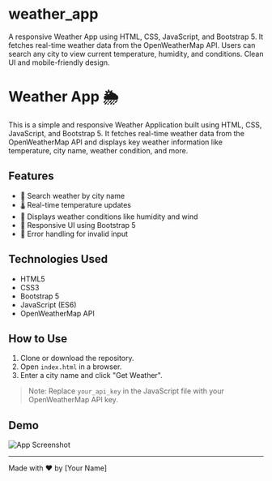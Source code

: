 # weather_app
A responsive Weather App using HTML, CSS, JavaScript, and Bootstrap 5. It fetches real-time weather data from the OpenWeatherMap API. Users can search any city to view current temperature, humidity, and conditions. Clean UI and mobile-friendly design.

# Weather App 🌦️

This is a simple and responsive Weather Application built using HTML, CSS, JavaScript, and Bootstrap 5. It fetches real-time weather data from the OpenWeatherMap API and displays key weather information like temperature, city name, weather condition, and more.

## Features
- 📍 Search weather by city name
- 🌡️ Real-time temperature updates
- 💨 Displays weather conditions like humidity and wind
- 📱 Responsive UI using Bootstrap 5
- 🔄 Error handling for invalid input

## Technologies Used
- HTML5
- CSS3
- Bootstrap 5
- JavaScript (ES6)
- OpenWeatherMap API

## How to Use
1. Clone or download the repository.
2. Open `index.html` in a browser.
3. Enter a city name and click "Get Weather".

> Note: Replace `your_api_key` in the JavaScript file with your OpenWeatherMap API key.

## Demo
![App Screenshot](screenshot.png)

---

Made with ❤️ by [Your Name]
